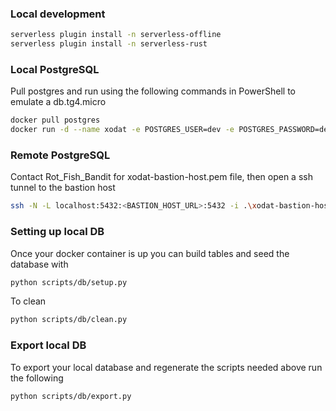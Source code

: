 ### Local development

```bash
serverless plugin install -n serverless-offline
serverless plugin install -n serverless-rust
```

### Local PostgreSQL

Pull postgres and run using the following commands in PowerShell to emulate a db.tg4.micro

```bash
docker pull postgres
docker run -d --name xodat -e POSTGRES_USER=dev -e POSTGRES_PASSWORD=devpass1 -e POSTGRES_DB=xodat -p 5432:5432 --cpus=2 --memory=1g -d postgres
```

### Remote PostgreSQL

Contact Rot_Fish_Bandit for xodat-bastion-host.pem file, then open a ssh tunnel to the bastion host

```bash
ssh -N -L localhost:5432:<BASTION_HOST_URL>:5432 -i .\xodat-bastion-host.pem ubuntu@3.145.167.98
```

### Setting up local DB

Once your docker container is up you can build tables and seed the database with

```bash
python scripts/db/setup.py
```

To clean

```bash
python scripts/db/clean.py
```

### Export local DB

To export your local database and regenerate the scripts needed above run the following

```bash
python scripts/db/export.py
```
